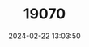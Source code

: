 ---
title: "19070"
category: "Rafetus euphraticus"
draft: false
date: 2024-02-22 13:03:50
languages:
  English: ["Euphrates Softshell Turtle"]
---